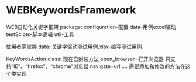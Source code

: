 # WEBKeywordsFramework
WEB自动化关键字框架
package:
configuration-配置
data-用例excel驱动
testScipts-脚本逻辑
util-工具

使用者需掌握
data:
关键字驱动测试用例.xlsx-编写测试用例

KeyWordsAction.class:
现在已封装方法
open_browser=打开浏览器 只支持“IE”、“firefox”、“chrome”浏览器
navigate=url ....
需要添加和修改的方法在这个类实现


